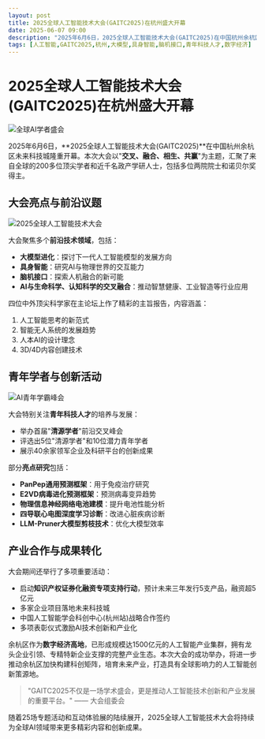 ```yaml
---
layout: post
title: 2025全球人工智能技术大会(GAITC2025)在杭州盛大开幕
date: 2025-06-07 09:00
description: "2025年6月6日，2025全球人工智能技术大会(GAITC2025)在中国杭州余杭区未来科技城隆重开幕。大会以'交叉、融合、相生、共赢'为主题，汇聚了全球200多位顶尖学者和近千名政产学研人士。大会聚焦大模型进化、具身智能、脑机接口等前沿技术领域，并关注青年科技人才的培养与发展。余杭区作为数字经济高地，已形成规模达1500亿元的人工智能产业集群。本次大会将进一步推动余杭区构建科创矩阵，培育未来产业，打造全球影响力的人工智能创新策源地。"
tags: [人工智能,GAITC2025,杭州,大模型,具身智能,脑机接口,青年科技人才,数字经济]
---
```


# 2025全球人工智能技术大会(GAITC2025)在杭州盛大开幕

![全球AI学者盛会](https://s.coze.cn/t/C5PMM_Q4NRc/ "全球AI学者盛会")

2025年6月6日，**2025全球人工智能技术大会(GAITC2025)**在中国杭州余杭区未来科技城隆重开幕。本次大会以"**交叉、融合、相生、共赢**"为主题，汇聚了来自全球的200多位顶尖学者和近千名政产学研人士，包括多位两院院士和诺贝尔奖得主。

## 大会亮点与前沿议题

![2025全球人工智能技术大会](https://s.coze.cn/t/6HaMW3SGeP0/ "2025全球人工智能技术大会")

大会聚焦多个**前沿技术领域**，包括：
- **大模型进化**：探讨下一代人工智能模型的发展方向
- **具身智能**：研究AI与物理世界的交互能力
- **脑机接口**：探索人机融合的新可能
- **AI与生命科学、认知科学的交叉融合**：推动智慧健康、工业智造等行业应用

四位中外顶尖科学家在主论坛上作了精彩的主旨报告，内容涵盖：
1. 人工智能思考的新范式
2. 智能无人系统的发展趋势
3. 人本AI的设计理念
4. 3D/4D内容创建技术

## 青年学者与创新活动

![AI青年学霸峰会](https://s.coze.cn/t/0iL-gB1p7OQ/ "AI青年学霸峰会")

大会特别关注**青年科技人才**的培养与发展：
- 举办首届"**清源学者**"前沿交叉峰会
- 评选出5位"清源学者"和10位潜力青年学者
- 展示40余家领军企业及科研平台的创新成果

部分**亮点研究**包括：
- **PanPep通用预测框架**：用于免疫治疗研究
- **E2VD病毒进化预测框架**：预测病毒变异趋势
- **物理信息神经网络电池建模**：提升电池性能分析
- **四导联心电图深度学习诊断**：改进心脏疾病诊断
- **LLM-Pruner大模型剪枝技术**：优化大模型效率

## 产业合作与成果转化

大会期间还举行了多项重要活动：
- 启动**知识产权证券化融资专项支持行动**，预计未来三年发行5支产品，融资超5亿元
- 多家企业项目落地未来科技城
- 中国人工智能学会科创中心(杭州站)战略合作签约
- 多项表彰仪式激励AI技术创新和产业化

余杭区作为**数字经济高地**，已形成规模达1500亿元的人工智能产业集群，拥有龙头企业引领、专精特新企业支撑的完整产业生态。本次大会的成功举办，将进一步推动余杭区加快构建科创矩阵，培育未来产业，打造具有全球影响力的人工智能创新策源地。

> "GAITC2025不仅是一场学术盛会，更是推动人工智能技术创新和产业发展的重要平台。" —— 大会组委会

随着25场专题活动和互动体验展的陆续展开，2025全球人工智能技术大会将持续为全球AI领域带来更多精彩内容和创新成果。

